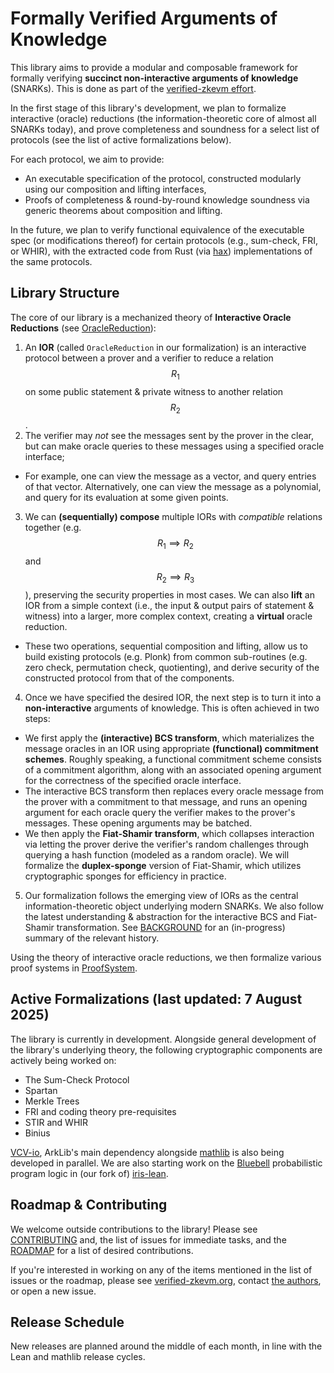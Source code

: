 # Formally Verified Arguments of Knowledge

This library aims to provide a modular and composable framework for formally verifying **succinct non-interactive arguments of knowledge** (SNARKs). This is done as part of the [verified-zkevm effort](https://verified-zkevm.org/).

In the first stage of this library's development, we plan to formalize interactive (oracle) reductions (the information-theoretic core of almost all SNARKs today), and prove completeness and soundness for a select list of protocols (see the list of active formalizations below).

For each protocol, we aim to provide:

- An executable specification of the protocol, constructed modularly using our composition and lifting interfaces,
- Proofs of completeness & round-by-round knowledge soundness via generic theorems about composition and lifting.

In the future, we plan to verify functional equivalence of the executable spec (or modifications thereof) for certain protocols (e.g., sum-check, FRI, or WHIR), with the extracted code from Rust (via [hax](https://github.com/cryspen/hax)) implementations of the same protocols.

## Library Structure

The core of our library is a mechanized theory of **Interactive Oracle Reductions** (see [OracleReduction](ArkLib/OracleReduction)):
1. An **IOR** (called `OracleReduction` in our formalization) is an interactive protocol between a prover and a verifier to reduce a relation $$R_1$$ on some public statement & private witness to another relation $$R_2$$.
2. The verifier may _not_ see the messages sent by the prover in the clear, but can make oracle queries to these messages using a specified oracle interface;
  - For example, one can view the message as a vector, and query entries of that vector. Alternatively, one can view the message as a polynomial, and query for its evaluation at some given points.
3. We can **(sequentially) compose** multiple IORs with _compatible_ relations together (e.g. $$R_1 \implies R_2$$ and $$R_2 \implies R_3$$), preserving the security properties in most cases. We can also **lift** an IOR from a simple context (i.e., the input & output pairs of statement & witness) into a larger, more complex context, creating a **virtual** oracle reduction.
  - These two operations, sequential composition and lifting, allow us to build existing protocols (e.g. Plonk) from common sub-routines (e.g. zero check, permutation check, quotienting), and derive security of the constructed protocol from that of the components.
4. Once we have specified the desired IOR, the next step is to turn it into a **non-interactive** arguments of knowledge. This is often achieved in two steps:
  - We first apply the **(interactive) BCS transform**, which materializes the message oracles in an IOR using appropriate **(functional) commitment schemes**. Roughly speaking, a functional commitment scheme consists of a commitment algorithm, along with an associated opening argument for the correctness of the specified oracle interface.
  - The interactive BCS transform then replaces every oracle message from the prover with a commitment to that message, and runs an opening argument for each oracle query the verifier makes to the prover's messages. These opening arguments may be batched.
  - We then apply the **Fiat-Shamir transform**, which collapses interaction via letting the prover derive the verifier's random challenges through querying a hash function (modeled as a random oracle). We will formalize the **duplex-sponge** version of Fiat-Shamir, which utilizes cryptographic sponges for efficiency in practice.
5. Our formalization follows the emerging view of IORs as the central information-theoretic object underlying modern SNARKs. We also follow the latest understanding & abstraction for the interactive BCS and Fiat-Shamir transformation. See [BACKGROUND](./BACKGROUND.md) for an (in-progress) summary of the relevant history.

Using the theory of interactive oracle reductions, we then formalize various proof systems in [ProofSystem](ArkLib/ProofSystem).

## Active Formalizations (last updated: 7 August 2025)

The library is currently in development. Alongside general development of the library's underlying theory, the following cryptographic components are actively being worked on:
- The Sum-Check Protocol
- Spartan
- Merkle Trees
- FRI and coding theory pre-requisites
- STIR and WHIR
- Binius

[VCV-io](https://github.com/dtumad/VCV-io), ArkLib's main dependency alongside [mathlib](https://github.com/leanprover-community/mathlib4) is also being developed in parallel. We are also starting work on the [Bluebell](https://arxiv.org/pdf/2402.18708) probabilistic program logic in (our fork of) [iris-lean](https://github.com/Verified-zkEVM/iris-lean).

## Roadmap & Contributing

We welcome outside contributions to the library! Please see [CONTRIBUTING](./CONTRIBUTING.md) and, the list of issues for immediate tasks, and the [ROADMAP](./ROADMAP.md) for a list of desired contributions.

If you're interested in working on any of the items mentioned in the list of issues or the roadmap, please see [verified-zkevm.org](https://verified-zkevm.org/), contact [the authors](mailto:qvd@andrew.cmu.edu), or open a new issue.

## Release Schedule
New releases are planned around the middle of each month, in line with the Lean and mathlib release cycles. 
